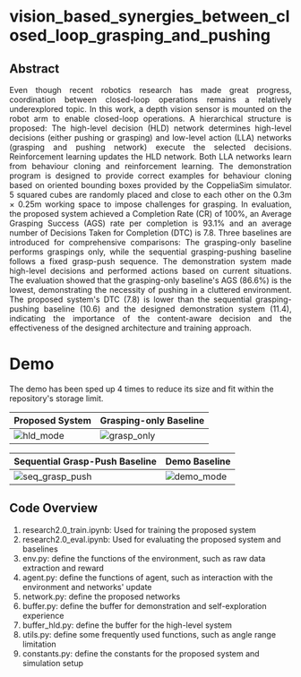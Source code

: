 # vision_based_synergies_between_closed_loop_grasping_and_pushing

**Abstract** 
---------------
<p align="justify">
Even though recent robotics research has made great progress, coordination between closed-loop operations remains a relatively underexplored topic. In this work, a depth vision sensor is mounted on the robot arm to enable closed-loop operations. A hierarchical structure is proposed: The high-level decision (HLD) network determines high-level decisions (either pushing or grasping) and low-level action (LLA) networks (grasping and pushing network) execute the selected decisions. Reinforcement learning updates the HLD network. Both LLA networks learn from behaviour cloning and reinforcement learning. The demonstration program is designed to provide correct examples for behaviour cloning based on oriented bounding boxes provided by the CoppeliaSim simulator. 5 squared cubes are randomly placed and close to each other on the 0.3m × 0.25m working space to impose challenges for grasping. In evaluation, the proposed system achieved a Completion Rate (CR) of 100%, an Average Grasping Success (AGS) rate per completion is 93.1% and an average number of Decisions Taken for Completion (DTC) is 7.8. Three baselines are introduced for comprehensive comparisons: The grasping-only baseline performs graspings only, while the sequential grasping-pushing baseline follows a fixed grasp-push sequence. The demonstration system made high-level decisions and performed actions based on current situations. The evaluation showed that the grasping-only baseline's AGS (86.6%) is the lowest, demonstrating the necessity of pushing in a cluttered environment. The proposed system's DTC (7.8) is lower than the sequential grasping-pushing baseline (10.6) and the designed demonstration system (11.4), indicating the importance of the content-aware decision and the effectiveness of the designed architecture and training approach.	
</p>

**Demo**
=============

The demo has been sped up 4 times to reduce its size and fit within the repository's storage limit.

| Proposed System | Grasping-only Baseline | 
|-----------------|------------------------|
| ![hld_mode](https://github.com/ryanyu512/vision_based_synergies_between_closed_loop_grasping_and_pushing/blob/main/research2.0/hld_mode.gif)  |  ![grasp_only](https://github.com/ryanyu512/vision_based_synergies_between_closed_loop_grasping_and_pushing/blob/main/research2.0/grasp_only.gif) |

| Sequential Grasp-Push Baseline | Demo Baseline | 
|-----------------|------------------------|
| ![seq_grasp_push](https://github.com/ryanyu512/vision_based_synergies_between_closed_loop_grasping_and_pushing/blob/main/research2.0/seq_grasp_push.gif) |  ![demo_mode](https://github.com/ryanyu512/vision_based_synergies_between_closed_loop_grasping_and_pushing/blob/main/research2.0/demo_mode.gif) |

**Code Overview**
---------------

1. research2.0_train.ipynb: Used for training the proposed system
2. research2.0_eval.ipynb: Used for evaluating the proposed system and baselines
3. env.py: define the functions of the environment, such as raw data extraction and reward
4. agent.py: define the functions of agent, such as interaction with the environment and networks' update
5. network.py: define the proposed networks
6. buffer.py: define the buffer for demonstration and self-exploration experience
7. buffer_hld.py: define the buffer for the high-level system
8. utils.py: define some frequently used functions, such as angle range limitation
9. constants.py: define the constants for the proposed system and simulation setup
</p>
